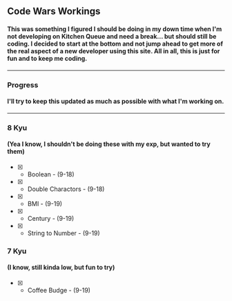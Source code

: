 ## Code Wars Workings

#### This was something I figured I should be doing in my down time when I'm not developing on Kitchen Queue and need a break... but should still be coding. I decided to start at the bottom and not jump ahead to get more of the real aspect of a new developer using this site. All in all, this is just for fun and to keep me coding.

---

### Progress

#### I'll try to keep this updated as much as possible with what I'm working on.

---

### 8 Kyu

#### (Yea I know, I shouldn't be doing these with my exp, but wanted to try them)

- [x] - Boolean - (9-18)
- [x] - Double Charactors - (9-18)
- [x] - BMI - (9-19)
- [x] - Century - (9-19)
- [x] - String to Number - (9-19)

### 7 Kyu

#### (I know, still kinda low, but fun to try)

- [x] - Coffee Budge - (9-19)
